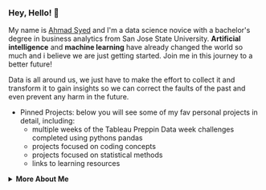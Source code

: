 ### Hey, Hello! 🌊
My name is [Ahmad Syed](https://www.linkedin.com/in/ahmad-syed/) and I'm a data science novice with a bachelor's degree in business analytics from San Jose State University. <strong>Artificial intelligence</strong> and <strong>machine learning</strong> have already changed the world so much and i believe we are just getting started. Join me in this journey to a better future!

Data is all around us, we just have to make the effort to collect it and transform it to gain insights so we can correct the faults of the past and even prevent any harm in the future.

- Pinned Projects: below you will see some of my fav personal projects in detail, including:
  - multiple weeks of the Tableau Preppin Data week challenges completed using pythons pandas
  - projects focused on coding concepts
  - projects focused on statistical methods
  - links to learning resources

<details>
    
<summary><strong>More About Me</strong></summary>
- 🔭 I’m currently working on ...
- 🌱 I’m currently learning ...
- 👯 I’m looking to collaborate on ...
- 🤔 I’m looking for help with ...
- 💬 Ask me about ...
- 📫 How to reach me: ...
- 😄 Pronouns: ...
- ⚡ Fun fact: ...

<details>
